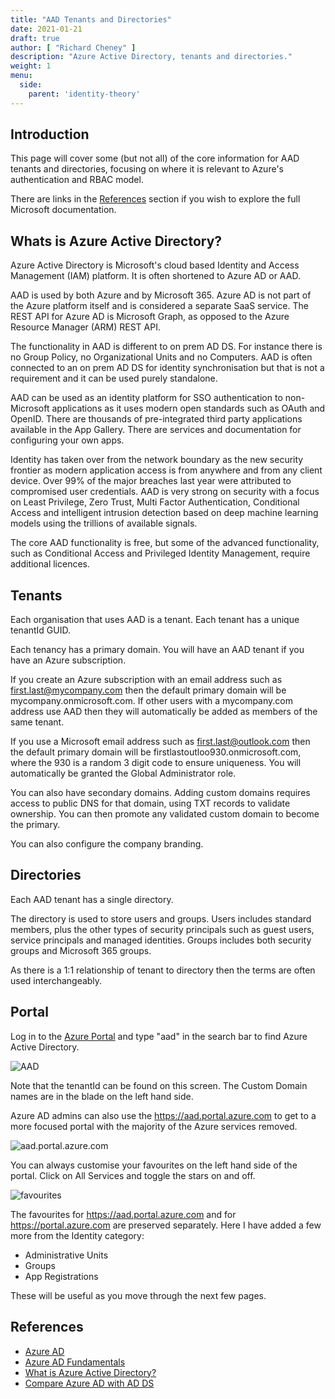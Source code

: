 ```yaml
---
title: "AAD Tenants and Directories"
date: 2021-01-21
draft: true
author: [ "Richard Cheney" ]
description: "Azure Active Directory, tenants and directories."
weight: 1
menu:
  side:
    parent: 'identity-theory'
---
```


## Introduction

This page will cover some (but not all) of the core information for AAD tenants and directories, focusing on where it is relevant to Azure's authentication and RBAC model.

There are links in the [References](#references) section if you wish to explore the full Microsoft documentation.

## Whats is Azure Active Directory?

Azure Active Directory is Microsoft's cloud based Identity and Access Management (IAM) platform. It is often shortened to Azure AD or AAD.

AAD is used by both Azure and by Microsoft 365. Azure AD is not part of the Azure platform itself and is considered a separate SaaS service. The REST API for Azure AD is Microsoft Graph, as opposed to the Azure Resource Manager (ARM) REST API.

The functionality in AAD is different to on prem AD DS. For instance there is no Group Policy, no Organizational Units and no Computers. AAD is often connected to an on prem AD DS for identity synchronisation but that is not a requirement and it can be used purely standalone.

AAD can be used as an identity platform for SSO authentication to non-Microsoft applications as it uses modern open standards such as OAuth and OpenID. There are thousands of pre-integrated third party applications available in the App Gallery. There are services and documentation for configuring your own apps.

Identity has taken over from the network boundary as the new security frontier as modern application access is from anywhere and from any client device. Over 99% of the major breaches last year were attributed to compromised user credentials. AAD is very strong on security with a focus on Least Privilege, Zero Trust, Multi Factor Authentication, Conditional Access and intelligent intrusion detection based on deep machine learning models using the trillions of available signals.

The core AAD functionality is free, but some of the advanced functionality, such as Conditional Access and Privileged Identity Management, require additional licences.

## Tenants

Each organisation that uses AAD is a tenant. Each tenant has a unique tenantId GUID.

Each tenancy has a primary domain. You will have an AAD tenant if you have an Azure subscription.

If you create an Azure subscription with an email address such as first.last@mycompany.com then the default primary domain will be mycompany.onmicrosoft.com. If other users with a mycompany.com address use AAD then they will automatically be added as members of the same tenant.

If you use a Microsoft email address such as first.last@outlook.com then the default primary domain will be firstlastoutloo930.onmicrosoft.com, where the 930 is a random 3 digit code to ensure uniqueness. You will automatically be granted the Global Administrator role.

You can also have secondary domains. Adding custom domains requires access to public DNS for that domain, using TXT records to validate ownership. You can then promote any validated custom domain to become the primary.

You can also configure the company branding.

## Directories

Each AAD tenant has a single directory.

The directory is used to store users and groups. Users includes standard members, plus the other types of security principals such as guest users, service principals and managed identities. Groups includes both security groups and Microsoft 365 groups.

As there is a 1:1 relationship of tenant to directory then the terms are often used interchangeably.

## Portal

Log in to the [Azure Portal](https://portal.azure.com/) and type "aad" in the search bar to find Azure Active Directory.

![AAD](/identity/theory/images/aad.png)

Note that the tenantId can be found on this screen. The Custom Domain names are in the blade on the left hand side.

Azure AD admins can also use the <https://aad.portal.azure.com> to get to a more focused portal with the majority of the Azure services removed.

![aad.portal.azure.com](/identity/theory/images/focused.png)

You can always customise your favourites on the left hand side of the portal. Click on All Services and toggle the stars on and off.

![favourites](/identity/theory/images/favourites.png)

The favourites for <https://aad.portal.azure.com> and for <https://portal.azure.com> are preserved separately. Here I have added a few more from the Identity category:

* Administrative Units
* Groups
* App Registrations

These will be useful as you move through the next few pages.

## References

* [Azure AD](https://azure.microsoft.com/services/active-directory/)
* [Azure AD Fundamentals](https://docs.microsoft.com/azure/active-directory/fundamentals/)
* [What is Azure Active Directory?](https://docs.microsoft.com/azure/active-directory/fundamentals/active-directory-whatis)
* [Compare Azure AD with AD DS](https://docs.microsoft.com/azure/active-directory/fundamentals/active-directory-compare-azure-ad-to-ad)
